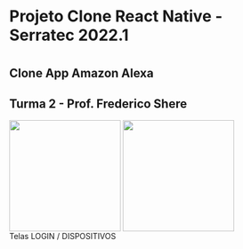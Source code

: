 <h1>Projeto Clone React Native - Serratec 2022.1<h1>
<h2>Clone App Amazon Alexa</h2>
<h2>Turma 2 - Prof. Frederico Shere</h2>


<div align="left">
    <img align="center" src="https://i.imgur.com/Wr6Fxgz.png" width="200px">
    <img align="center" src="https://i.imgur.com/ecMNc7s.png" width="200px">
</div
<h1>Telas LOGIN / DISPOSITIVOS<h1>
